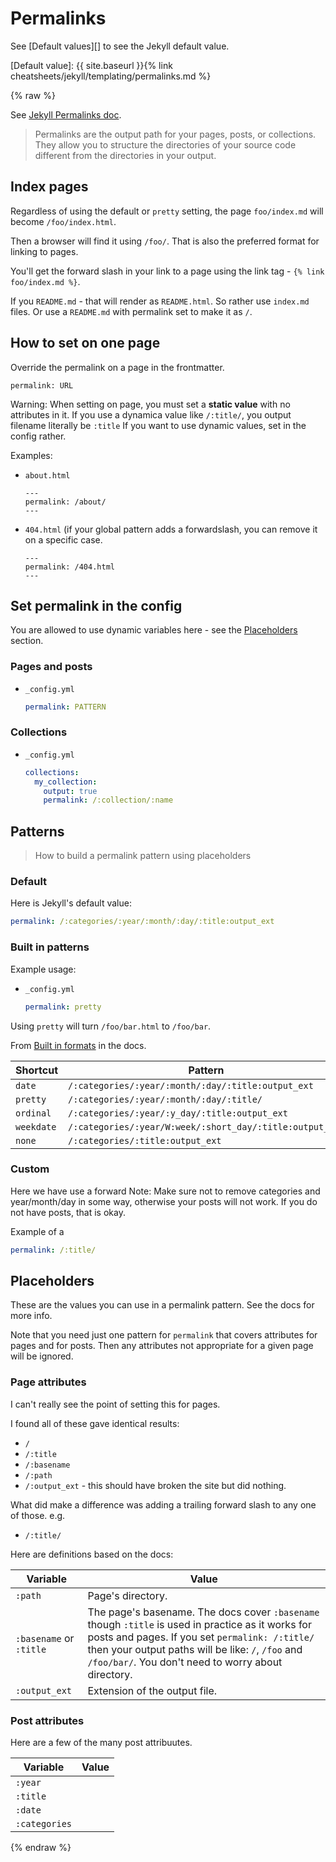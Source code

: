 # Permalinks

See [Default values][] to see the Jekyll default value. 

[Default value]: {{ site.baseurl }}{% link cheatsheets/jekyll/templating/permalinks.md %}


{% raw %}

See [Jekyll Permalinks doc](https://jekyllrb.com/docs/permalinks/).

> Permalinks are the output path for your pages, posts, or collections. They allow you to structure the directories of your source code different from the directories in your output.


## Index pages

Regardless of using the default or `pretty` setting, the page `foo/index.md` will become `/foo/index.html`.

Then a browser will find it using `/foo/`. That is also the preferred format for linking to pages.

You'll get the forward slash in your link to a page using the link tag - `{% link foo/index.md %}`.

If you `README.md` - that will render as `README.html`. So rather use `index.md` files. Or use a `README.md` with permalink set to make it as `/`.


## How to set on one page

Override the permalink on a page in the frontmatter.

```
permalink: URL
```

Warning: When setting on page, you must set a **static value** with no attributes in it. If you use a dynamica value like `/:title/`, you output filename literally be `:title` If you want to use dynamic values, set in the config rather.

Examples:

- `about.html`
    ```liquid
    ---
    permalink: /about/
    ---
    ```
- `404.html` (if your global pattern adds a forwardslash, you can remove it on a specific case.
    ```liquid
    ---
    permalink: /404.html
    ---
    ```


## Set permalink in the config

You are allowed to use dynamic variables here - see the [Placeholders](#placeholders) section.

### Pages and posts

- `_config.yml`
    ```yaml
    permalink: PATTERN
    ```

### Collections

- `_config.yml`
    ```yaml
    collections:
      my_collection:
        output: true
        permalink: /:collection/:name
    ```


## Patterns
> How to build a permalink pattern using placeholders

### Default

Here is Jekyll's default value:

```yaml
permalink: /:categories/:year/:month/:day/:title:output_ext
```

### Built in patterns

Example usage:

- `_config.yml`
    ```yaml
    permalink: pretty
    ```

Using `pretty` will turn `/foo/bar.html` to `/foo/bar`.

From [Built in formats](https://jekyllrb.com/docs/permalinks/#built-in-formats) in the docs.

| Shortcut   | Pattern                                                  |
| ---------- | -------------------------------------------------------- |
| `date`     | `/:categories/:year/:month/:day/:title:output_ext`       |
| `pretty`   | `/:categories/:year/:month/:day/:title/`                 |
| `ordinal`  | `/:categories/:year/:y_day/:title:output_ext`            |
| `weekdate` | `/:categories/:year/W:week/:short_day/:title:output_ext` |
| `none`     | `/:categories/:title:output_ext`                         |


### Custom

Here we have use a forward
Note: Make sure not to remove categories and year/month/day in some way, otherwise your posts will not work. If you do not have posts, that is okay.

Example of a

```yaml
permalink: /:title/
```


## Placeholders

These are the values you can use in a permalink pattern. See the docs for more info.

Note that you need just one pattern for `permalink` that covers attributes for pages and for posts. Then any attributes not appropriate for a given page will be ignored.

### Page attributes

I can't really see the point of setting this for pages.

I found all of these gave identical results:

- `/`
- `/:title`
- `/:basename`
- `/:path`
- `/:output_ext` - this should have broken the site but did nothing.

What did make a difference was adding a trailing forward slash to any one of those. e.g.

- `/:title/`

Here are definitions based on the docs:

| Variable                | Value                                                                                                                                                                                                                                                            |
| ----------------------- | ---------------------------------------------------------------------------------------------------------------------------------------------------------------------------------------------------------------------------------------------------------------- |
| `:path`                 | Page's directory.                                                                                                                                                                                                                                                |
| `:basename` or `:title` | The page's basename. The docs cover `:basename` though `:title` is used in practice as it works for posts and pages. If you set `permalink: /:title/` then your output paths will be like: `/`, `/foo` and `/foo/bar/`. You don't need to worry about directory. |
| `:output_ext`           | Extension of the output file.                                                                                                                                                                                                                                    |  |

### Post attributes

Here are a few of the many post attribuutes.

| Variable      | Value |
| ------------- | ----- |
| `:year`       |       |
| `:title`      |       |
| `:date`       |       |
| `:categories` |       |

{% endraw %}
